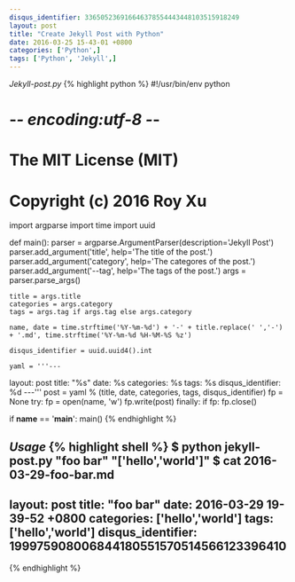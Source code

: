 ```yaml
---
disqus_identifier: 336505236916646378554443448103515918249
layout: post
title: "Create Jekyll Post with Python"
date: 2016-03-25 15-43-01 +0800
categories: ['Python',]
tags: ['Python', 'Jekyll',]
---
```

*Jekyll-post.py*
{% highlight python %}
#!/usr/bin/env python
# -*- encoding:utf-8 -*-

# The MIT License (MIT)
#
# Copyright (c) 2016 Roy Xu

import argparse
import time
import uuid

def main():
    parser = argparse.ArgumentParser(description='Jekyll Post')
    parser.add_argument('title', help='The title of the post.')
    parser.add_argument('category', help='The categores of the post.')
    parser.add_argument('--tag', help='The tags of the post.')
    args = parser.parse_args()
    
    title = args.title
    categories = args.category
    tags = args.tag if args.tag else args.category

    name, date = time.strftime('%Y-%m-%d') + '-' + title.replace(' ','-') + '.md', time.strftime('%Y-%m-%d %H-%M-%S %z')

    disqus_identifier = uuid.uuid4().int

    yaml = '''---
layout: post
title: "%s"
date: %s
categories: %s
tags: %s
disqus_identifier: %d
---'''
    post = yaml % (title, date, categories, tags, disqus_identifier)
    fp = None
    try:
        fp = open(name, 'w')
        fp.write(post)
    finally:
        if fp:
            fp.close()

if __name__ == '__main__':
    main()
{% endhighlight %}

*Usage*
{% highlight shell %}
$ python jekyll-post.py "foo bar" "['hello','world']"
$ cat 2016-03-29-foo-bar.md 
---
layout: post
title: "foo bar"
date: 2016-03-29 19-39-52 +0800
categories: ['hello','world']
tags: ['hello','world']
disqus_identifier: 199975908006844180551570514566123396410
---
{% endhighlight %}

